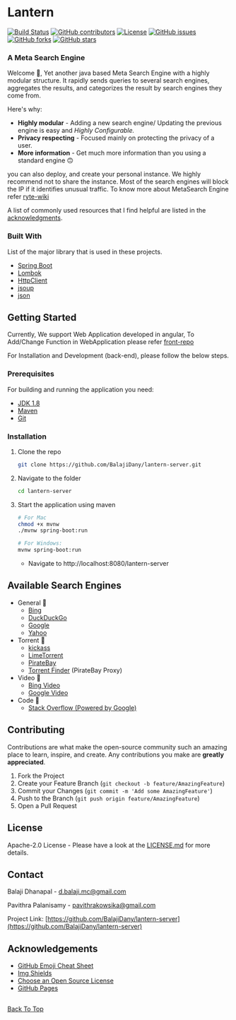 <!--
*** Thanks for checking out the Best-README-Template. If you have a suggestion
*** that would make this better, please fork the repo and create a pull request
*** or simply open an issue with the tag "enhancement".
*** Thanks again! Now go create something AMAZING! :D
-->



<!-- PROJECT SHIELDS -->
<!--
*** I'm using markdown "reference style" links for readability.
*** Reference links are enclosed in brackets [ ] instead of parentheses ( ).
*** See the bottom of this document for the declaration of the reference variables
*** for contributors-url, forks-url, etc. This is an optional, concise syntax you may use.
*** https://www.markdownguide.org/basic-syntax/#reference-style-links
-->
# Lantern

[![Build Status](https://travis-ci.com/BalajiDany/lantern-server.svg?token=pqdDDYcKAzzpYPLgX2BL&branch=main)](https://travis-ci.com/BalajiDany/lantern-server)
[![GitHub contributors](https://img.shields.io/github/contributors/BalajiDany/lantern-server.svg)](https://github.com/BalajiDany/lantern-server/graphs/contributors)
[![License](https://img.shields.io/badge/License-Apache%202.0-blue.svg)](https://github.com/BalajiDany/lantern-server/blob/main/LICENSE)
[![GitHub issues](https://img.shields.io/github/issues/BalajiDany/lantern-server.svg)](https://github.com/BalajiDany/lantern-server/issues)
[![GitHub forks](https://img.shields.io/github/forks/BalajiDany/lantern-server.svg)](https://github.com/BalajiDany/lantern-server/network)
[![GitHub stars](https://img.shields.io/github/stars/BalajiDany/lantern-server.svg)](https://github.com/BalajiDany/lantern-server/stargazers)

<!-- ABOUT THE PROJECT -->
### A Meta Search Engine

Welcome :wave:, Yet another java based Meta Search Engine with a highly modular structure. It rapidly sends queries to several search engines, aggregates the results, and categorizes the result by search engines they come from.

Here's why:
* **Highly modular** - Adding a new search engine/ Updating the previous engine is easy and *Highly Configurable.*
* **Privacy respecting** - Focused mainly on protecting the privacy of a user.
* **More information** - Get much more information than you using a standard engine :upside_down_face:

you can also deploy, and create your personal instance. We highly recommend not to share the instance. Most of the search engines will block the IP if it identifies unusual traffic.
To know more about MetaSearch Engine refer [ryte-wiki](https://en.ryte.com/wiki/Meta_Search_Engine)

A list of commonly used resources that I find helpful are listed in the [acknowledgments](https://github.com/BalajiDany/lantern-server#acknowledgements).

### Built With

List of the major library that is used in these projects. 
* [Spring Boot](https://spring.io/projects/spring-boot)
* [Lombok](https://projectlombok.org/)
* [HttpClient](https://hc.apache.org/httpcomponents-client-ga/)
* [jsoup](https://jsoup.org/)
* [json](http://www.JSON.org/)

<!-- GETTING STARTED -->
## Getting Started

Currently, We support Web Application developed in angular, To Add/Change Function in WebApplication please refer [front-repo](https://github.com/BalajiDany/lantern-web-client.git)

For Installation and Development (back-end), please follow the below steps.

### Prerequisites

For building and running the application you need:

* [JDK 1.8](http://www.oracle.com/technetwork/java/javase/downloads/jdk8-downloads-2133151.html)
* [Maven](https://maven.apache.org)
* [Git](https://git-scm.com/downloads)

### Installation

1. Clone the repo
   ```sh
   git clone https://github.com/BalajiDany/lantern-server.git
   ```
2. Navigate to the folder
   ```sh
   cd lantern-server
   ```
3. Start the application using maven
   ```sh
   # For Mac
   chmod +x mvnw
   ./mvnw spring-boot:run
   
   # For Windows: 
   mvnw spring-boot:run
   ```
   * Navigate to http://localhost:8080/lantern-server

<!-- USAGE EXAMPLES -->
## Available Search Engines

- General :cookie:
  - [Bing](https://www.bing.com/)
  - [DuckDuckGo](https://duckduckgo.com/)
  - [Google](https://www.google.com/)
  - [Yahoo](https://yahoo.com/)
- Torrent :beer:
  - [kickass](/)
  - [LimeTorrent](/)
  - [PirateBay](/)
  - [Torrent Finder](/) (PirateBay Proxy)
- Video :popcorn:
  - [Bing Video](https://www.bing.com/videos)
  - [Google Video](https://www.google.com/videohp)
- Code :pizza:
  - [Stack Overflow (Powered by Google)](https://stackoverflow.com/)

<!-- CONTRIBUTING -->
## Contributing

Contributions are what make the open-source community such an amazing place to learn, inspire, and create. Any contributions you make are **greatly appreciated**.

1. Fork the Project
2. Create your Feature Branch (`git checkout -b feature/AmazingFeature`)
3. Commit your Changes (`git commit -m 'Add some AmazingFeature'`)
4. Push to the Branch (`git push origin feature/AmazingFeature`)
5. Open a Pull Request

<!-- LICENSE -->
## License

Apache-2.0 License - Please have a look at the [LICENSE.md](LICENSE) for more details.


<!-- CONTACT -->
## Contact

Balaji Dhanapal - d.balaji.mc@gmail.com

Pavithra Palanisamy - pavithrakowsika@gmail.com

Project Link: [https://github.com/BalajiDany/lantern-server](https://github.com/BalajiDany/lantern-server)

<!-- ACKNOWLEDGEMENTS -->
## Acknowledgements
* [GitHub Emoji Cheat Sheet](https://www.webpagefx.com/tools/emoji-cheat-sheet)
* [Img Shields](https://shields.io)
* [Choose an Open Source License](https://choosealicense.com)
* [GitHub Pages](https://pages.github.com)

##

[Back To Top](#a-meta-search-engine)

